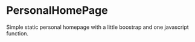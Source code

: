 # PersonalHomePage
Simple static personal homepage with a little boostrap and one javascript function.
